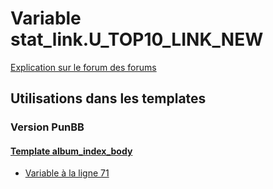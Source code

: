# Variable stat_link.U_TOP10_LINK_NEW
[Explication sur le forum des forums](http://forum.forumactif.com/t294113-listing-des-variables#stat_link.U_TOP10_LINK_NEW)
## Utilisations dans les templates
### Version PunBB
#### [Template album_index_body](punbb/album_index_body.md)
* [Variable à la ligne 71](../punbb/album_index_body.tpl#L71)